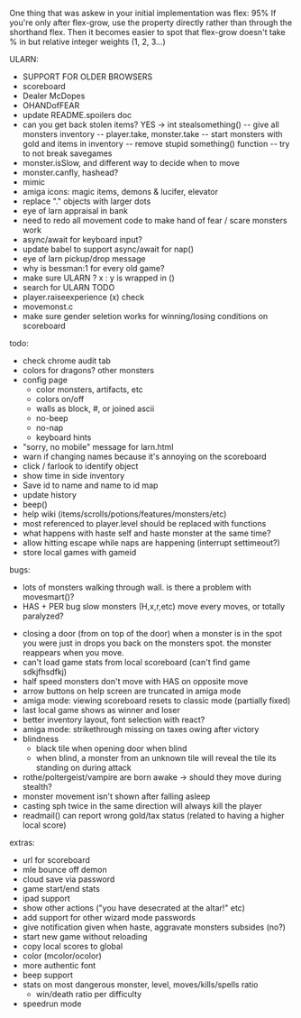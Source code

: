 One thing that was askew in your initial implementation was flex: 95%
If you're only after flex-grow, use the property directly rather than through the shorthand flex. Then it becomes easier to spot that flex-grow doesn't take % in but relative integer weights (1, 2, 3...)

ULARN:
- SUPPORT FOR OLDER BROWSERS
- scoreboard
- Dealer McDopes
- OHANDofFEAR
- update README.spoilers doc
- can you get back stolen items? YES -> int stealsomething()
  -- give all monsters inventory
  -- player.take, monster.take
  -- start monsters with gold and items in inventory
  -- remove stupid something() function
  -- try to not break savegames
- monster.isSlow, and different way to decide when to move
- monster.canfly, hashead?
- mimic
- amiga icons: magic items, demons & lucifer, elevator
- replace "." objects with larger dots
- eye of larn appraisal in bank
- need to redo all movement code to make hand of fear / scare monsters work
- async/await for keyboard input?
- update babel to support async/await for nap()
- eye of larn pickup/drop message
- why is bessman:1 for every old game?
- make sure ULARN ? x : y is wrapped in ()
- search for ULARN TODO
- player.raiseexperience (x)
check
- movemonst.c
- make sure gender seletion works for winning/losing conditions on scoreboard



todo:
- check chrome audit tab
- colors for dragons? other monsters
- config page
  - color monsters, artifacts, etc
  - colors on/off
  - walls as block, #, or joined ascii
  - no-beep
  - no-nap
  - keyboard hints
- "sorry, no mobile" message for larn.html
- warn if changing names because it's annoying on the scoreboard
- click / farlook to identify object
- show time in side inventory
- Save id to name and name to id map
- update history
- beep()
- help wiki (items/scrolls/potions/features/monsters/etc)
- most referenced to player.level should be replaced with functions
- what happens with haste self and haste monster at the same time?
- allow hitting escape while naps are happening (interrupt settimeout?)
- store local games with gameid



bugs:
* lots of monsters walking through wall. is there a problem with movesmart()?
* HAS + PER bug slow monsters (H,x,r,etc) move every moves, or totally paralyzed?
- closing a door (from on top of the door) when a monster is in the spot you were
  just in drops you back on the monsters spot. the monster reappears when you move.
- can't load game stats from local scoreboard (can't find game sdkjfhsdfkj)
- half speed monsters don't move with HAS on opposite move
- arrow buttons on help screen are truncated in amiga mode
- amiga mode: viewing scoreboard resets to classic mode (partially fixed)
- last local game shows as winner and loser
- better inventory layout, font selection with react?
- amiga mode: strikethrough missing on taxes owing after victory
- blindness
  - black tile when opening door when blind
  - when blind, a monster from an unknown tile will reveal the tile its standing on during attack
- rothe/poltergeist/vampire are born awake -> should they move during stealth?
- monster movement isn't shown after falling asleep
- casting sph twice in the same direction will always kill the player
- readmail() can report wrong gold/tax status (related to having a higher local score)


extras:
- url for scoreboard
- mle bounce off demon
- cloud save via password
- game start/end stats
- ipad support
- show other actions ("you have desecrated at the altar!" etc)
- add support for other wizard mode passwords
- give notification given when haste, aggravate monsters subsides (no?)
- start new game without reloading
- copy local scores to global
- color (mcolor/ocolor)
- more authentic font
- beep support
- stats on most dangerous monster, level, moves/kills/spells ratio
  - win/death ratio per difficulty
- speedrun mode
